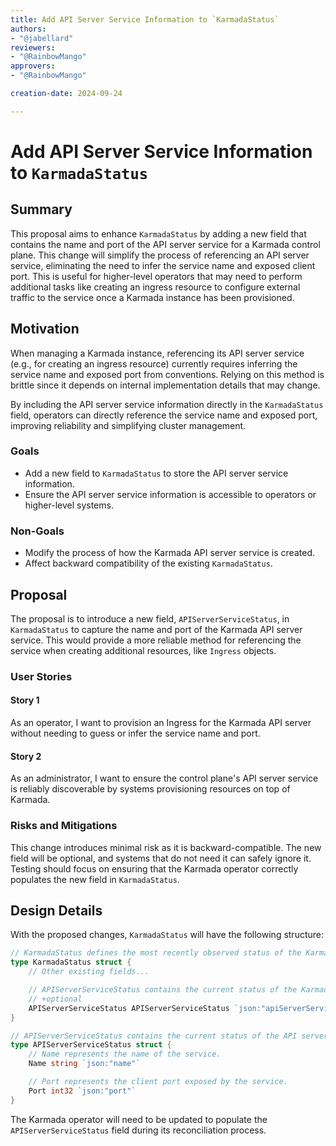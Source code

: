 ```yaml
---
title: Add API Server Service Information to `KarmadaStatus`
authors:
- "@jabellard"
reviewers:
- "@RainbowMango"
approvers:
- "@RainbowMango"

creation-date: 2024-09-24

---
```


# Add API Server Service Information to `KarmadaStatus`

## Summary

This proposal aims to enhance `KarmadaStatus` by adding a new field that contains the name and port of the API server service for a Karmada control plane. This change will simplify the process of referencing an API server service,
eliminating the need to infer the service name and exposed client port. This is useful for higher-level operators that may need to perform additional tasks like creating an ingress resource to configure external traffic to the service once a Karmada instance has been provisioned.

## Motivation

When managing a Karmada instance, referencing its API server service (e.g., for creating an ingress resource) currently requires inferring the service name and exposed port from conventions. Relying on this method is brittle since it depends on internal implementation details that may change.

By including the API server service information directly in the `KarmadaStatus` field, operators can directly reference the service name and exposed port, improving reliability and simplifying cluster management.

### Goals

- Add a new field to `KarmadaStatus` to store the API server service information.
- Ensure the API server service information is accessible to operators or higher-level systems.

### Non-Goals

- Modify the process of how the Karmada API server service is created.
- Affect backward compatibility of the existing `KarmadaStatus`.

## Proposal

The proposal is to introduce a new field, `APIServerServiceStatus`, in `KarmadaStatus` to capture the name and port of the Karmada API server service. This would provide a more reliable method for referencing the service when creating additional resources, like `Ingress` objects.


### User Stories

#### Story 1
As an operator, I want to provision an Ingress for the Karmada API server without needing to guess or infer the service name and port.

#### Story 2
As an administrator, I want to ensure the control plane's API server service is reliably discoverable by systems provisioning resources on top of Karmada.

### Risks and Mitigations

This change introduces minimal risk as it is backward-compatible. The new field will be optional, and systems that do not need it can safely ignore it. 
Testing should focus on ensuring that the Karmada operator correctly populates the new field in `KarmadaStatus`.

## Design Details
With the proposed changes, `KarmadaStatus` will have the following structure:

```go
// KarmadaStatus defines the most recently observed status of the Karmada.
type KarmadaStatus struct {
	// Other existing fields...

	// APIServerServiceStatus contains the current status of the Karmada API server service.
	// +optional
	APIServerServiceStatus APIServerServiceStatus `json:"apiServerServiceStatus,omitempty"`
}

// APIServerServiceStatus contains the current status of the API server service.
type APIServerServiceStatus struct {
	// Name represents the name of the service.
	Name string `json:"name"`

	// Port represents the client port exposed by the service.
	Port int32 `json:"port"`
}
```
The Karmada operator will need to be updated to populate the `APIServerServiceStatus` field during its reconciliation process.